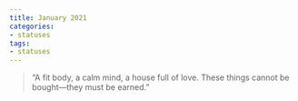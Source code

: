```yaml
---
title: January 2021
categories:
- statuses
tags:
- statuses
---
```


>“A fit body, a calm mind, a house full of love. These things cannot be bought—they must be earned.”



<!-- ![1](/assets/statuses/Dec2020/1.jpg){:class="img-responsive"} -->
